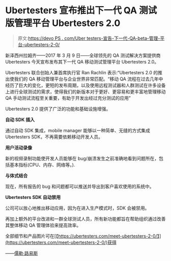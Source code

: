 # Ubertesters 宣布推出下一代 QA 测试版管理平台 Ubertesters 2.0

> 原文:[https://devo PS . com/Uber testers-宣告-下一代-QA-beta-管理-平台-ubertesters-2-0/](https://devops.com/ubertesters-announces-next-generation-qa-beta-management-platform-ubertesters-2-0/)

新泽西州拉姆齐——2017 年 3 月 9 日——全球领先的 QA 测试解决方案提供商 Ubertesters 今天宣布发布其下一代 QA 移动测试管理平台 Ubertesters 2.0。

Ubertesters 联合创始人兼首席执行官 Ran Rachlin 表示:“Ubertesters 2.0 的推出使我们的 QA 移动管理平台与企业世界非常匹配。“移动 QA 流程在过去几年中经历了巨大的变化，更短的发布周期，以及使用远程测试器和人群测试在许多设备上进行全球测试的需求，使得我们的新版本对于更好、更容易和更丰富地管理移动 QA 手动测试流程至关重要，有助于开发出经过充分测试的应用”

Ubertesters 2.0 提供了广泛的功能和基础设施增强。

**自动 SDK 插入**

通过自动 SDK 集成，mobile manager 能够以一种简单、无缝的方式集成 Ubertesters SDK，不再需要依赖移动开发人员。

**用户活动录像**

新的视频录制功能使开发人员能够在 bug/崩溃发生之前准确地看到问题所在，包括基本指标(CPU、内存、网络等。).

**与体式结合**

现在，所有报告的 bug 和问题都可以推送并导出到客户喜欢使用的系统中。

**Ubertesters SDK 自动禁用**

公司可以放心地推出移动应用，因为在进入生产模式时，SDK 会被禁用。

再加上额外的平台改进和一群全球测试人员，所有新功能都旨在帮助组织通过改善其整体移动 QA 管理体验来提高效率。

  全部细节和产品图片可在[【https://ubertesters.com/meet-ubertesters-2-0/】](https://ubertesters.com/meet-ubertesters-2-0/)获得

——[儒勒·路易斯](https://devops.com/author/jules/)